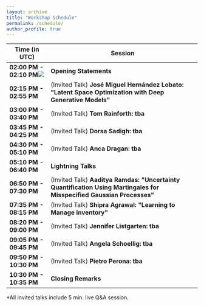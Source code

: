 ```yaml
---
layout: archive
title: "Workshop Schedule"
permalink: /schedule/
author_profile: true
---
```


**Time (in UTC)** | **Session**
------------ | -------------
**02:00 PM - 02:10 PM**<a target="_blank" href="https://calendar.google.com/event?action=TEMPLATE&amp;tmeid=MzdmOHAxMjE1MDdnaWhzNHNxOWVoZXIyMHMgbHNtdmZrc29uNXI0dG9ob2trMHFwY291MmtAZw&amp;tmsrc=lsmvfkson5r4tohokk0qpcou2k%40group.calendar.google.com"><img border="0" src="https://www.google.com/calendar/images/ext/gc_button1_en.gif"></a> |	**Opening Statements** 
**02:15 PM - 02:55 PM** |	(Invited Talk) **José Miguel Hernández Lobato: "Latent Space Optimization with Deep Generative Models"**
**03:00 PM - 03:40 PM** |	(Invited Talk) **Tom Rainforth: tba**
**03:45 PM - 04:25 PM** |   (Invited Talk) **Dorsa Sadigh: tba**
**04:30 PM - 05:10 PM**	|   (Invited Talk) **Anca Dragan: tba**
**05:10 PM - 06:40 PM** |	**Lightning Talks**
**06:50 PM - 07:30 PM**	|   (Invited Talk) **Aaditya Ramdas: "Uncertainty Quantification Using Martingales for Misspecified Gaussian Processes"**
**07:35 PM - 08:15 PM** |	(Invited Talk) **Shipra Agrawal: "Learning to Manage Inventory"**
**08:20 PM - 09:00 PM** |	(Invited Talk) **Jennifer Listgarten: tba**
**09:05 PM - 09:45 PM** |	(Invited Talk) **Angela Schoellig: tba**
**09:50 PM - 10:30 PM** |   (Invited Talk) **Pietro Perona: tba**
**10:30 PM - 10:35 PM** |	**Closing Remarks**


*All invited talks include 5 min. live Q&A session.